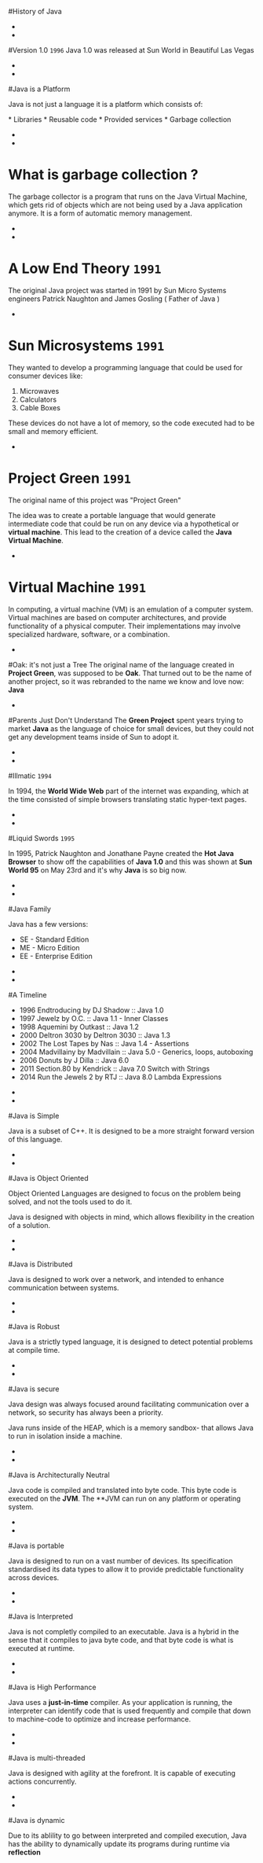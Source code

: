 #History of Java



-
-
#Version 1.0 `1996`
Java 1.0 was released at Sun World in Beautiful Las Vegas


-
-
#Java is a Platform

Java is not just a language it is a platform which consists of: 

<span class="fragment fade-up">* Libraries</span>
<span class="fragment fade-up">* Reusable code</span>
<pspan class="fragment fade-up">* Provided services</span>
<span class="fragment fade-up">* Garbage collection</span>

-
-
# What is garbage collection ?

The garbage collector is a program that runs on the Java Virtual Machine, which gets rid of objects which are not being used by a Java application anymore. It is a form of automatic memory management.

-
-
# A Low End Theory `1991`

The original Java project was started in 1991 by Sun Micro Systems engineers Patrick Naughton and James Gosling ( Father of Java )

-

# Sun Microsystems `1991`
They wanted to develop a programming language that could be used for consumer devices like:

1. Microwaves
2. Calculators
3. Cable Boxes

These devices do not have a lot of memory, so the code executed had to be small and memory efficient.

-
# Project Green `1991`
The original name of this project was "Project Green"

The idea was to create a portable language that would generate intermediate code that could be run on any device via a hypothetical or **virtual machine**. This lead to the creation of a device called the **Java Virtual Machine**.

-
# Virtual Machine `1991`
In computing, a virtual machine (VM) is an emulation of a computer system. Virtual machines are based on computer architectures, and provide functionality of a physical computer. Their implementations may involve specialized hardware, software, or a combination.

-

#Oak: it's not just a Tree
The original name of the language created in **Project Green**, was supposed to be **Oak**. That turned out to be the name of another project, so it was rebranded to the name we know and love now: **Java**

-
#Parents Just Don't Understand
The **Green Project** spent years trying to market **Java** as the language of choice for small devices, but they could not get any development teams inside of Sun to adopt it.

-
-

#Illmatic `1994`

In 1994, the **World Wide Web** part of the internet was expanding, which at the time consisted of simple browsers translating static hyper-text pages.

-
-

#Liquid Swords `1995`

In 1995, Patrick Naughton and Jonathane Payne created the **Hot Java Browser** to show off the capabilities of **Java 1.0** and this was shown at **Sun World 95** on May 23rd and it's why **Java** is so big now.

-
-

#Java Family

Java has a few versions:

* SE - Standard Edition
* ME - Micro Edition
* EE - Enterprise Edition

-
-

#A Timeline

* 1996 Endtroducing by DJ Shadow  :: Java 1.0
* 1997 Jewelz by O.C. :: Java 1.1 - Inner Classes
* 1998 Aquemini by Outkast :: Java 1.2
* 2000 Deltron 3030 by Deltron 3030 :: Java 1.3
* 2002 The Lost Tapes by Nas :: Java 1.4 - Assertions
* 2004 Madvillainy by Madvillain :: Java 5.0 - Generics, loops, autoboxing
* 2006 Donuts by J Dilla :: Java 6.0
* 2011 Section.80 by Kendrick :: Java 7.0 Switch with Strings
* 2014 Run the Jewels 2 by RTJ :: Java 8.0 Lambda Expressions 


-
-
#Java is Simple

Java is a subset of C++. It is designed to be a more straight forward version of this language.

-
-

#Java is Object Oriented

Object Oriented Languages are designed to focus on the problem being solved, and not the tools used to do it.

Java is designed with objects in mind, which allows flexibility in the creation of a solution.

-
-

#Java is Distributed

Java is designed to work over a network, and intended to enhance communication between systems.

-
-

#Java is Robust

Java is a strictly typed language, it is designed to detect potential problems at compile time.

-
-

#Java is secure

Java design was always focused around facilitating communication over a network, so security has always been a priority.

Java runs inside of the HEAP, which is a memory sandbox- that allows Java to run in isolation inside a machine.

-
-

#Java is Architecturally Neutral

Java code is compiled and translated into byte code. This byte code is executed on the **JVM**. The **JVM can run on any platform or operating system.

-
-

#Java is portable

Java is designed to run on a vast number of devices. Its specification standardised its data types to allow it to provide predictable functionality across devices.

-
-

#Java is Interpreted

Java is not completly compiled to an executable. Java is a hybrid in the sense that it compiles to java byte code, and that byte code is what is executed at runtime.

-
-

#Java is High Performance

Java uses a **just-in-time** compiler. As your application is running, the interpreter can identify code that is used frequently and compile that down to machine-code to optimize and increase performance.

-
-

#Java is multi-threaded

Java is designed with agility at the forefront. It is capable of executing actions concurrently.

-
-

#Java is dynamic

Due to its ablility to go between interpreted and compiled execution, Java has the ability to dynamically update its programs during runtime via **reflection**
 
	   
